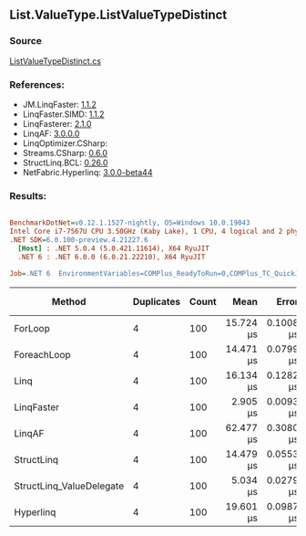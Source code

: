 ﻿## List.ValueType.ListValueTypeDistinct

### Source
[ListValueTypeDistinct.cs](../LinqBenchmarks/List/ValueType/ListValueTypeDistinct.cs)

### References:
- JM.LinqFaster: [1.1.2](https://www.nuget.org/packages/JM.LinqFaster/1.1.2)
- LinqFaster.SIMD: [1.1.2](https://www.nuget.org/packages/LinqFaster.SIMD/1.0.3)
- LinqFasterer: [2.1.0](https://www.nuget.org/packages/LinqFasterer/2.1.0)
- LinqAF: [3.0.0.0](https://www.nuget.org/packages/LinqAF/3.0.0.0)
- LinqOptimizer.CSharp: [](https://www.nuget.org/packages/LinqOptimizer.CSharp/)
- Streams.CSharp: [0.6.0](https://www.nuget.org/packages/Streams.CSharp/0.6.0)
- StructLinq.BCL: [0.26.0](https://www.nuget.org/packages/StructLinq/0.26.0)
- NetFabric.Hyperlinq: [3.0.0-beta44](https://www.nuget.org/packages/NetFabric.Hyperlinq/3.0.0-beta44)

### Results:
``` ini

BenchmarkDotNet=v0.12.1.1527-nightly, OS=Windows 10.0.19043
Intel Core i7-7567U CPU 3.50GHz (Kaby Lake), 1 CPU, 4 logical and 2 physical cores
.NET SDK=6.0.100-preview.4.21227.6
  [Host] : .NET 5.0.4 (5.0.421.11614), X64 RyuJIT
  .NET 6 : .NET 6.0.0 (6.0.21.22210), X64 RyuJIT

Job=.NET 6  EnvironmentVariables=COMPlus_ReadyToRun=0,COMPlus_TC_QuickJitForLoops=1,COMPlus_TieredPGO=1  Runtime=.NET 6.0  

```
|                   Method | Duplicates | Count |      Mean |     Error |    StdDev | Ratio | RatioSD |   Gen 0 | Gen 1 | Gen 2 | Allocated |
|------------------------- |----------- |------ |----------:|----------:|----------:|------:|--------:|--------:|------:|------:|----------:|
|                  ForLoop |          4 |   100 | 15.724 μs | 0.1008 μs | 0.0894 μs |  1.00 |    0.00 | 12.8174 |     - |     - |  26,976 B |
|              ForeachLoop |          4 |   100 | 14.471 μs | 0.0799 μs | 0.0747 μs |  0.92 |    0.01 | 12.8174 |     - |     - |  26,976 B |
|                     Linq |          4 |   100 | 16.134 μs | 0.1282 μs | 0.1199 μs |  1.03 |    0.01 | 12.8174 |     - |     - |  26,912 B |
|               LinqFaster |          4 |   100 |  2.905 μs | 0.0093 μs | 0.0073 μs |  0.18 |    0.00 |  0.0114 |     - |     - |      24 B |
|                   LinqAF |          4 |   100 | 62.477 μs | 0.3080 μs | 0.2730 μs |  3.97 |    0.03 | 20.2637 |     - |     - |  42,632 B |
|               StructLinq |          4 |   100 | 14.479 μs | 0.0553 μs | 0.0491 μs |  0.92 |    0.00 |  0.0305 |     - |     - |      64 B |
| StructLinq_ValueDelegate |          4 |   100 |  5.034 μs | 0.0279 μs | 0.0247 μs |  0.32 |    0.00 |       - |     - |     - |         - |
|                Hyperlinq |          4 |   100 | 19.601 μs | 0.0987 μs | 0.0875 μs |  1.25 |    0.01 |       - |     - |     - |         - |
